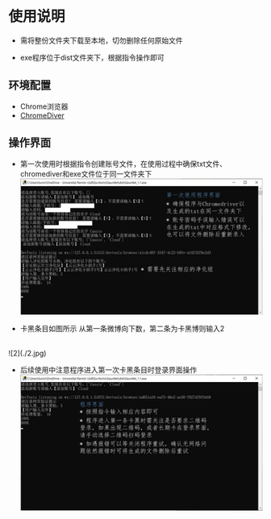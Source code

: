 # 使用说明
+ 需将整份文件夹下载至本地，切勿删除任何原始文件

+ exe程序位于dist文件夹下，根据指令操作即可

## 环境配置
+ Chrome浏览器
+ [ChromeDiver](https://chromedriver.chromium.org/downloads)

## 操作界面
+ 第一次使用时根据指令创建账号文件，在使用过程中确保txt文件、chromediver和exe文件位于同一文件夹下
![1-first_login](./1-first_login.JPG)

+ 卡黑条目如图所示
从第一条微博向下数，第二条为卡黑博则输入2  
<br>
![2](./2.jpg)

+ 后续使用中注意程序进入第一次卡黑条目时登录界面操作
![3](./3.JPG
)

